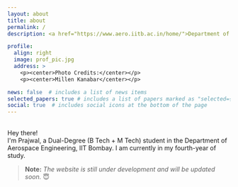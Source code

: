 ```yaml
---
layout: about
title: about
permalink: /
description: <a href="https://www.aero.iitb.ac.in/home/">Department of Aerospace Engineering,</a> <br>Indian Institute of Technology Bombay.

profile:
  align: right
  image: prof_pic.jpg
  address: >
    <p><center>Photo Credits:</center></p>
    <p><center>Millen Kanabar</center></p>

news: false  # includes a list of news items
selected_papers: true # includes a list of papers marked as "selected={true}"
social: true  # includes social icons at the bottom of the page
---
```


<br>
Hey there! <br>
I'm Prajwal, a Dual-Degree (B Tech + M Tech) student in the Department of Aerospace Engineering, IIT Bombay.
I am currently in my fourth-year of study.

> **Note:** *The website is still under development and will be updated soon.* 😇


